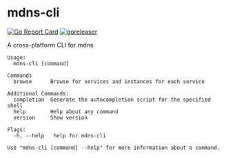# mdns-cli

[![Go Report Card](https://goreportcard.com/badge/github.com/tigerinus/mdns-cli)](https://goreportcard.com/report/github.com/tigerinus/mdns-cli) [![goreleaser](https://github.com/tigerinus/mdns-cli/actions/workflows/release.yml/badge.svg)](https://github.com/tigerinus/mdns-cli/actions/workflows/release.yml)

A cross-platform CLI for mdns

```text
Usage:
  mdns-cli [command]

Commands
  browse      Browse for services and instances for each service

Additional Commands:
  completion  Generate the autocompletion script for the specified shell
  help        Help about any command
  version     Show version

Flags:
  -h, --help   help for mdns-cli

Use "mdns-cli [command] --help" for more information about a command.
```
